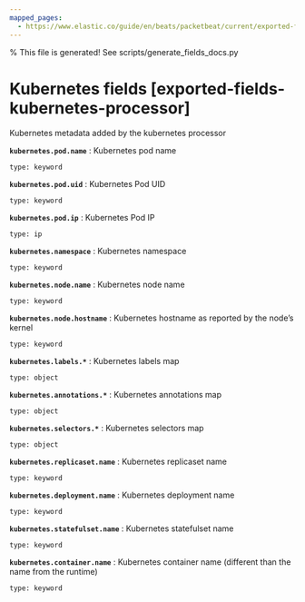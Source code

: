 ```yaml
---
mapped_pages:
  - https://www.elastic.co/guide/en/beats/packetbeat/current/exported-fields-kubernetes-processor.html
---
```


% This file is generated! See scripts/generate_fields_docs.py

# Kubernetes fields [exported-fields-kubernetes-processor]

Kubernetes metadata added by the kubernetes processor

**`kubernetes.pod.name`**
:   Kubernetes pod name

    type: keyword


**`kubernetes.pod.uid`**
:   Kubernetes Pod UID

    type: keyword


**`kubernetes.pod.ip`**
:   Kubernetes Pod IP

    type: ip


**`kubernetes.namespace`**
:   Kubernetes namespace

    type: keyword


**`kubernetes.node.name`**
:   Kubernetes node name

    type: keyword


**`kubernetes.node.hostname`**
:   Kubernetes hostname as reported by the node’s kernel

    type: keyword


**`kubernetes.labels.*`**
:   Kubernetes labels map

    type: object


**`kubernetes.annotations.*`**
:   Kubernetes annotations map

    type: object


**`kubernetes.selectors.*`**
:   Kubernetes selectors map

    type: object


**`kubernetes.replicaset.name`**
:   Kubernetes replicaset name

    type: keyword


**`kubernetes.deployment.name`**
:   Kubernetes deployment name

    type: keyword


**`kubernetes.statefulset.name`**
:   Kubernetes statefulset name

    type: keyword


**`kubernetes.container.name`**
:   Kubernetes container name (different than the name from the runtime)

    type: keyword


